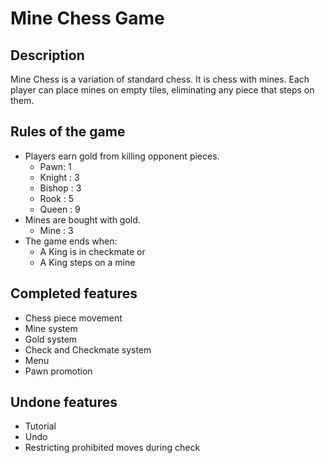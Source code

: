 # Mine Chess Game
## Description
Mine Chess is a variation of standard chess. It is chess with mines. Each player can place mines on empty tiles, eliminating any piece that steps on them.

## Rules of the game
- Players earn gold from killing opponent pieces.
	- Pawn: 1
	- Knight : 3
	- Bishop : 3
	- Rook : 5
	- Queen : 9
- Mines are bought with gold.
	- Mine : 3
- The game ends when:
	- A King is in checkmate or
	- A King steps on a mine

## Completed features
- Chess piece movement
- Mine system
- Gold system
- Check and Checkmate system
- Menu
- Pawn promotion

## Undone features
- Tutorial
- Undo
- Restricting prohibited moves during check
